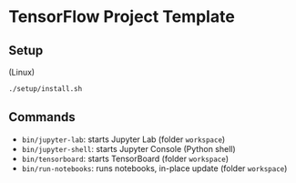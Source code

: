 # TensorFlow Project Template

## Setup

(Linux)

```sh
./setup/install.sh
```

## Commands

* `bin/jupyter-lab`: starts Jupyter Lab (folder `workspace`)
* `bin/jupyter-shell`: starts Jupyter Console (Python shell)
* `bin/tensorboard`: starts TensorBoard (folder `workspace`)
* `bin/run-notebooks`: runs notebooks, in-place update (folder `workspace`)
